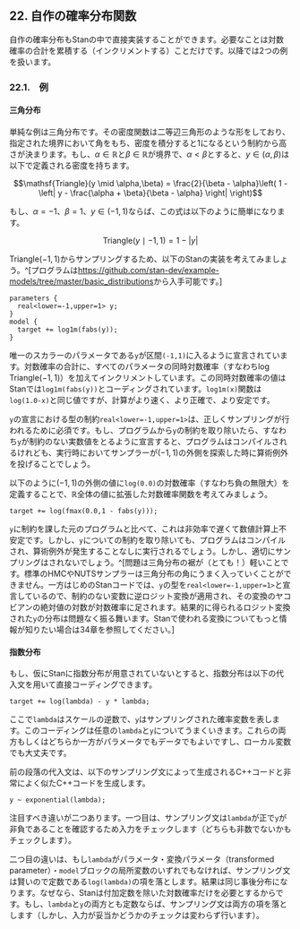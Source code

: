 <!-- 2.17.0 を参照しました。 -->

## 22. 自作の確率分布関数
自作の確率分布もStanの中で直接実装することができます。必要なことは対数確率の合計を累積する（インクリメントする）ことだけです。以降では2つの例を扱います。

### 22.1.　例
#### 三角分布
単純な例は三角分布です。その密度関数は二等辺三角形のような形をしており、指定された境界において角をもち、密度を積分すると1になるという制約から高さが決まります。もし、$\alpha \in \mathbb{R}$と$\beta \in \mathbb{R}$が境界で、$\alpha < \beta$とすると、$y \in (\alpha, \beta)$は以下で定義される密度を持ちます。

$$\mathsf{Triangle}(y \mid \alpha,\beta) = \frac{2}{\beta - \alpha}\left( 1 - \left| y - \frac{\alpha + \beta}{\beta - \alpha} \right| \right)$$

もし、$\alpha = -1$、$\beta = 1$、$y \in (-1, 1)$ならば、この式は以下のように簡単になります。

$$\mathsf{Triangle}(y \mid -1,1) = 1 - |y|$$

$\mathsf{Triangle}(-1,1)$からサンプリングするため、以下のStanの実装を考えてみましょう。^[プログラムは<https://github.com/stan-dev/example-models/tree/master/basic_distributions>から入手可能です。]

```
parameters {
  real<lower=-1,upper=1> y;
}
model {
  target += log1m(fabs(y));
}
```

唯一のスカラーのパラメータである`y`が区間`(-1,1)`に入るように宣言されています。対数確率の合計に、すべてのパラメータの同時対数確率（すなわち$\log \mathsf{Triangle}(-1,1)$）を加えてインクリメントしています。この同時対数確率の値はStanでは`log1m(fabs(y))`とコーディングされています。`log1m(x)`関数は`log(1.0-x)`と同じ値ですが、計算がより速く、より正確で、より安定です。

`y`の宣言における型の制約`real<lower=-1,upper=1>`は、正しくサンプリングが行われるために必須です。もし、プログラムから`y`の制約を取り除いたら、すなわち`y`が制約のない実数値をとるように宣言すると、プログラムはコンパイルされるけれども、実行時においてサンプラーが$(-1,1)$の外側を探索した時に算術例外を投げることでしょう。

以下のように$(-1,1)$の外側の値に`log(0.0)`の対数確率（すなわち負の無限大）を定義することで、$\mathbb{R}$全体の値に拡張した対数確率関数を考えてみましょう。

```
target += log(fmax(0.0,1 - fabs(y)));
```

`y`に制約を課した元のプログラムと比べて、これは非効率で遅くて数値計算上不安定です。しかし、`y`についての制約を取り除いても、プログラムはコンパイルされ、算術例外が発生することなしに実行されるでしょう。しかし、適切にサンプリングはされないでしょう。^[問題は三角分布の裾が（とても！）軽いことです。標準のHMCやNUTSサンプラーは三角分布の角にうまく入っていくことができません。一方はじめのStanコードでは、`y`の型を`real<lower=-1,upper=1>`と宣言しているので、制約のない変数に逆ロジット変換が適用され、その変換のヤコビアンの絶対値の対数が対数確率に足されます。結果的に得られるロジット変換された`y`の分布は問題なく振る舞います。Stanで使われる変換についてもっと情報が知りたい場合は34章を参照してください。]


#### 指数分布
もし、仮にStanに指数分布が用意されていないとすると、指数分布は以下の代入文を用いて直接コーディングできます。

```
target += log(lambda) - y * lambda;
```

ここで`lambda`はスケールの逆数で、`y`はサンプリングされた確率変数を表します。このコーディングは任意の`lambda`と`y`についてうまくいきます。これらの両方もしくはどちらか一方がパラメータでもデータでもよいですし、ローカル変数でも大丈夫です。

前の段落の代入文は、以下のサンプリング文によって生成されるC++コードと非常によく似たC++コードを生成します。

```
y ~ exponential(lambda);
```

注目すべき違いが二つあります。一つ目は、サンプリング文は`lambda`が正で`y`が非負であることを確認するため入力をチェックします（どちらも非数でないかもチェックします）。

二つ目の違いは、もし`lambda`がパラメータ・変換パラメータ（transformed parameter）・`model`ブロックの局所変数のいずれでもなければ、サンプリング文は賢いので定数である`log(lambda)`の項を落とします。結果は同じ事後分布になります。なぜなら、Stanは付加定数を除いた対数確率だけを必要とするからです。もし、`lambda`と`y`の両方とも定数ならば、サンプリング文は両方の項を落とします（しかし、入力が妥当かどうかのチェックは変わらず行います）。
